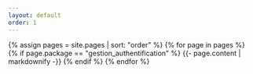 ```yaml
---
layout: default
order: 1
---
```

{% assign pages = site.pages | sort: "order" %}
{% for page in pages %}
  {% if page.package == "gestion_authentification" %}
    {{- page.content | markdownify -}}
  {% endif %}
{% endfor %}
